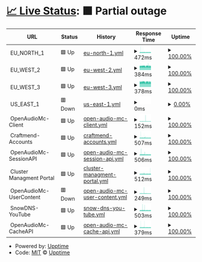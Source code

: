 # [📈 Live Status](https://upptime.github.io/upptime): <!--live status--> **🟧 Partial outage**

<!--start: status pages-->
<!-- This summary is generated by Upptime (https://github.com/upptime/upptime) -->
<!-- Do not edit this manually, your changes will be overwritten -->
<!-- prettier-ignore -->
| URL | Status | History | Response Time | Uptime |
| --- | ------ | ------- | ------------- | ------ |
| <img alt="" src="https://icons.duckduckgo.com/ip3/null.ico" height="13"> EU_NORTH_1 | 🟩 Up | [eu-north-1.yml](https://github.com/OpenAudioMc/status/commits/HEAD/history/eu-north-1.yml) | <details><summary><img alt="Response time graph" src="./graphs/eu-north-1/response-time-week.png" height="20"> 472ms</summary><br><a href="https://OpenAudioMc.github.io/status/history/eu-north-1"><img alt="Response time 470" src="https://img.shields.io/endpoint?url=https%3A%2F%2Fraw.githubusercontent.com%2FOpenAudioMc%2Fstatus%2FHEAD%2Fapi%2Feu-north-1%2Fresponse-time.json"></a><br><a href="https://OpenAudioMc.github.io/status/history/eu-north-1"><img alt="24-hour response time 454" src="https://img.shields.io/endpoint?url=https%3A%2F%2Fraw.githubusercontent.com%2FOpenAudioMc%2Fstatus%2FHEAD%2Fapi%2Feu-north-1%2Fresponse-time-day.json"></a><br><a href="https://OpenAudioMc.github.io/status/history/eu-north-1"><img alt="7-day response time 472" src="https://img.shields.io/endpoint?url=https%3A%2F%2Fraw.githubusercontent.com%2FOpenAudioMc%2Fstatus%2FHEAD%2Fapi%2Feu-north-1%2Fresponse-time-week.json"></a><br><a href="https://OpenAudioMc.github.io/status/history/eu-north-1"><img alt="30-day response time 470" src="https://img.shields.io/endpoint?url=https%3A%2F%2Fraw.githubusercontent.com%2FOpenAudioMc%2Fstatus%2FHEAD%2Fapi%2Feu-north-1%2Fresponse-time-month.json"></a><br><a href="https://OpenAudioMc.github.io/status/history/eu-north-1"><img alt="1-year response time 470" src="https://img.shields.io/endpoint?url=https%3A%2F%2Fraw.githubusercontent.com%2FOpenAudioMc%2Fstatus%2FHEAD%2Fapi%2Feu-north-1%2Fresponse-time-year.json"></a></details> | <details><summary><a href="https://OpenAudioMc.github.io/status/history/eu-north-1">100.00%</a></summary><a href="https://OpenAudioMc.github.io/status/history/eu-north-1"><img alt="All-time uptime 99.99%" src="https://img.shields.io/endpoint?url=https%3A%2F%2Fraw.githubusercontent.com%2FOpenAudioMc%2Fstatus%2FHEAD%2Fapi%2Feu-north-1%2Fuptime.json"></a><br><a href="https://OpenAudioMc.github.io/status/history/eu-north-1"><img alt="24-hour uptime 100.00%" src="https://img.shields.io/endpoint?url=https%3A%2F%2Fraw.githubusercontent.com%2FOpenAudioMc%2Fstatus%2FHEAD%2Fapi%2Feu-north-1%2Fuptime-day.json"></a><br><a href="https://OpenAudioMc.github.io/status/history/eu-north-1"><img alt="7-day uptime 100.00%" src="https://img.shields.io/endpoint?url=https%3A%2F%2Fraw.githubusercontent.com%2FOpenAudioMc%2Fstatus%2FHEAD%2Fapi%2Feu-north-1%2Fuptime-week.json"></a><br><a href="https://OpenAudioMc.github.io/status/history/eu-north-1"><img alt="30-day uptime 100.00%" src="https://img.shields.io/endpoint?url=https%3A%2F%2Fraw.githubusercontent.com%2FOpenAudioMc%2Fstatus%2FHEAD%2Fapi%2Feu-north-1%2Fuptime-month.json"></a><br><a href="https://OpenAudioMc.github.io/status/history/eu-north-1"><img alt="1-year uptime 99.99%" src="https://img.shields.io/endpoint?url=https%3A%2F%2Fraw.githubusercontent.com%2FOpenAudioMc%2Fstatus%2FHEAD%2Fapi%2Feu-north-1%2Fuptime-year.json"></a></details>
| <img alt="" src="https://icons.duckduckgo.com/ip3/null.ico" height="13"> EU_WEST_2 | 🟩 Up | [eu-west-2.yml](https://github.com/OpenAudioMc/status/commits/HEAD/history/eu-west-2.yml) | <details><summary><img alt="Response time graph" src="./graphs/eu-west-2/response-time-week.png" height="20"> 384ms</summary><br><a href="https://OpenAudioMc.github.io/status/history/eu-west-2"><img alt="Response time 390" src="https://img.shields.io/endpoint?url=https%3A%2F%2Fraw.githubusercontent.com%2FOpenAudioMc%2Fstatus%2FHEAD%2Fapi%2Feu-west-2%2Fresponse-time.json"></a><br><a href="https://OpenAudioMc.github.io/status/history/eu-west-2"><img alt="24-hour response time 376" src="https://img.shields.io/endpoint?url=https%3A%2F%2Fraw.githubusercontent.com%2FOpenAudioMc%2Fstatus%2FHEAD%2Fapi%2Feu-west-2%2Fresponse-time-day.json"></a><br><a href="https://OpenAudioMc.github.io/status/history/eu-west-2"><img alt="7-day response time 384" src="https://img.shields.io/endpoint?url=https%3A%2F%2Fraw.githubusercontent.com%2FOpenAudioMc%2Fstatus%2FHEAD%2Fapi%2Feu-west-2%2Fresponse-time-week.json"></a><br><a href="https://OpenAudioMc.github.io/status/history/eu-west-2"><img alt="30-day response time 392" src="https://img.shields.io/endpoint?url=https%3A%2F%2Fraw.githubusercontent.com%2FOpenAudioMc%2Fstatus%2FHEAD%2Fapi%2Feu-west-2%2Fresponse-time-month.json"></a><br><a href="https://OpenAudioMc.github.io/status/history/eu-west-2"><img alt="1-year response time 390" src="https://img.shields.io/endpoint?url=https%3A%2F%2Fraw.githubusercontent.com%2FOpenAudioMc%2Fstatus%2FHEAD%2Fapi%2Feu-west-2%2Fresponse-time-year.json"></a></details> | <details><summary><a href="https://OpenAudioMc.github.io/status/history/eu-west-2">100.00%</a></summary><a href="https://OpenAudioMc.github.io/status/history/eu-west-2"><img alt="All-time uptime 99.99%" src="https://img.shields.io/endpoint?url=https%3A%2F%2Fraw.githubusercontent.com%2FOpenAudioMc%2Fstatus%2FHEAD%2Fapi%2Feu-west-2%2Fuptime.json"></a><br><a href="https://OpenAudioMc.github.io/status/history/eu-west-2"><img alt="24-hour uptime 100.00%" src="https://img.shields.io/endpoint?url=https%3A%2F%2Fraw.githubusercontent.com%2FOpenAudioMc%2Fstatus%2FHEAD%2Fapi%2Feu-west-2%2Fuptime-day.json"></a><br><a href="https://OpenAudioMc.github.io/status/history/eu-west-2"><img alt="7-day uptime 100.00%" src="https://img.shields.io/endpoint?url=https%3A%2F%2Fraw.githubusercontent.com%2FOpenAudioMc%2Fstatus%2FHEAD%2Fapi%2Feu-west-2%2Fuptime-week.json"></a><br><a href="https://OpenAudioMc.github.io/status/history/eu-west-2"><img alt="30-day uptime 100.00%" src="https://img.shields.io/endpoint?url=https%3A%2F%2Fraw.githubusercontent.com%2FOpenAudioMc%2Fstatus%2FHEAD%2Fapi%2Feu-west-2%2Fuptime-month.json"></a><br><a href="https://OpenAudioMc.github.io/status/history/eu-west-2"><img alt="1-year uptime 99.99%" src="https://img.shields.io/endpoint?url=https%3A%2F%2Fraw.githubusercontent.com%2FOpenAudioMc%2Fstatus%2FHEAD%2Fapi%2Feu-west-2%2Fuptime-year.json"></a></details>
| <img alt="" src="https://icons.duckduckgo.com/ip3/null.ico" height="13"> EU_WEST_3 | 🟩 Up | [eu-west-3.yml](https://github.com/OpenAudioMc/status/commits/HEAD/history/eu-west-3.yml) | <details><summary><img alt="Response time graph" src="./graphs/eu-west-3/response-time-week.png" height="20"> 378ms</summary><br><a href="https://OpenAudioMc.github.io/status/history/eu-west-3"><img alt="Response time 387" src="https://img.shields.io/endpoint?url=https%3A%2F%2Fraw.githubusercontent.com%2FOpenAudioMc%2Fstatus%2FHEAD%2Fapi%2Feu-west-3%2Fresponse-time.json"></a><br><a href="https://OpenAudioMc.github.io/status/history/eu-west-3"><img alt="24-hour response time 369" src="https://img.shields.io/endpoint?url=https%3A%2F%2Fraw.githubusercontent.com%2FOpenAudioMc%2Fstatus%2FHEAD%2Fapi%2Feu-west-3%2Fresponse-time-day.json"></a><br><a href="https://OpenAudioMc.github.io/status/history/eu-west-3"><img alt="7-day response time 378" src="https://img.shields.io/endpoint?url=https%3A%2F%2Fraw.githubusercontent.com%2FOpenAudioMc%2Fstatus%2FHEAD%2Fapi%2Feu-west-3%2Fresponse-time-week.json"></a><br><a href="https://OpenAudioMc.github.io/status/history/eu-west-3"><img alt="30-day response time 386" src="https://img.shields.io/endpoint?url=https%3A%2F%2Fraw.githubusercontent.com%2FOpenAudioMc%2Fstatus%2FHEAD%2Fapi%2Feu-west-3%2Fresponse-time-month.json"></a><br><a href="https://OpenAudioMc.github.io/status/history/eu-west-3"><img alt="1-year response time 387" src="https://img.shields.io/endpoint?url=https%3A%2F%2Fraw.githubusercontent.com%2FOpenAudioMc%2Fstatus%2FHEAD%2Fapi%2Feu-west-3%2Fresponse-time-year.json"></a></details> | <details><summary><a href="https://OpenAudioMc.github.io/status/history/eu-west-3">100.00%</a></summary><a href="https://OpenAudioMc.github.io/status/history/eu-west-3"><img alt="All-time uptime 99.98%" src="https://img.shields.io/endpoint?url=https%3A%2F%2Fraw.githubusercontent.com%2FOpenAudioMc%2Fstatus%2FHEAD%2Fapi%2Feu-west-3%2Fuptime.json"></a><br><a href="https://OpenAudioMc.github.io/status/history/eu-west-3"><img alt="24-hour uptime 100.00%" src="https://img.shields.io/endpoint?url=https%3A%2F%2Fraw.githubusercontent.com%2FOpenAudioMc%2Fstatus%2FHEAD%2Fapi%2Feu-west-3%2Fuptime-day.json"></a><br><a href="https://OpenAudioMc.github.io/status/history/eu-west-3"><img alt="7-day uptime 100.00%" src="https://img.shields.io/endpoint?url=https%3A%2F%2Fraw.githubusercontent.com%2FOpenAudioMc%2Fstatus%2FHEAD%2Fapi%2Feu-west-3%2Fuptime-week.json"></a><br><a href="https://OpenAudioMc.github.io/status/history/eu-west-3"><img alt="30-day uptime 100.00%" src="https://img.shields.io/endpoint?url=https%3A%2F%2Fraw.githubusercontent.com%2FOpenAudioMc%2Fstatus%2FHEAD%2Fapi%2Feu-west-3%2Fuptime-month.json"></a><br><a href="https://OpenAudioMc.github.io/status/history/eu-west-3"><img alt="1-year uptime 99.98%" src="https://img.shields.io/endpoint?url=https%3A%2F%2Fraw.githubusercontent.com%2FOpenAudioMc%2Fstatus%2FHEAD%2Fapi%2Feu-west-3%2Fuptime-year.json"></a></details>
| <img alt="" src="https://icons.duckduckgo.com/ip3/null.ico" height="13"> US_EAST_1 | 🟥 Down | [us-east-1.yml](https://github.com/OpenAudioMc/status/commits/HEAD/history/us-east-1.yml) | <details><summary><img alt="Response time graph" src="./graphs/us-east-1/response-time-week.png" height="20"> 0ms</summary><br><a href="https://OpenAudioMc.github.io/status/history/us-east-1"><img alt="Response time 128" src="https://img.shields.io/endpoint?url=https%3A%2F%2Fraw.githubusercontent.com%2FOpenAudioMc%2Fstatus%2FHEAD%2Fapi%2Fus-east-1%2Fresponse-time.json"></a><br><a href="https://OpenAudioMc.github.io/status/history/us-east-1"><img alt="24-hour response time 0" src="https://img.shields.io/endpoint?url=https%3A%2F%2Fraw.githubusercontent.com%2FOpenAudioMc%2Fstatus%2FHEAD%2Fapi%2Fus-east-1%2Fresponse-time-day.json"></a><br><a href="https://OpenAudioMc.github.io/status/history/us-east-1"><img alt="7-day response time 0" src="https://img.shields.io/endpoint?url=https%3A%2F%2Fraw.githubusercontent.com%2FOpenAudioMc%2Fstatus%2FHEAD%2Fapi%2Fus-east-1%2Fresponse-time-week.json"></a><br><a href="https://OpenAudioMc.github.io/status/history/us-east-1"><img alt="30-day response time 0" src="https://img.shields.io/endpoint?url=https%3A%2F%2Fraw.githubusercontent.com%2FOpenAudioMc%2Fstatus%2FHEAD%2Fapi%2Fus-east-1%2Fresponse-time-month.json"></a><br><a href="https://OpenAudioMc.github.io/status/history/us-east-1"><img alt="1-year response time 128" src="https://img.shields.io/endpoint?url=https%3A%2F%2Fraw.githubusercontent.com%2FOpenAudioMc%2Fstatus%2FHEAD%2Fapi%2Fus-east-1%2Fresponse-time-year.json"></a></details> | <details><summary><a href="https://OpenAudioMc.github.io/status/history/us-east-1">0.00%</a></summary><a href="https://OpenAudioMc.github.io/status/history/us-east-1"><img alt="All-time uptime 19.20%" src="https://img.shields.io/endpoint?url=https%3A%2F%2Fraw.githubusercontent.com%2FOpenAudioMc%2Fstatus%2FHEAD%2Fapi%2Fus-east-1%2Fuptime.json"></a><br><a href="https://OpenAudioMc.github.io/status/history/us-east-1"><img alt="24-hour uptime 0.00%" src="https://img.shields.io/endpoint?url=https%3A%2F%2Fraw.githubusercontent.com%2FOpenAudioMc%2Fstatus%2FHEAD%2Fapi%2Fus-east-1%2Fuptime-day.json"></a><br><a href="https://OpenAudioMc.github.io/status/history/us-east-1"><img alt="7-day uptime 0.00%" src="https://img.shields.io/endpoint?url=https%3A%2F%2Fraw.githubusercontent.com%2FOpenAudioMc%2Fstatus%2FHEAD%2Fapi%2Fus-east-1%2Fuptime-week.json"></a><br><a href="https://OpenAudioMc.github.io/status/history/us-east-1"><img alt="30-day uptime 0.00%" src="https://img.shields.io/endpoint?url=https%3A%2F%2Fraw.githubusercontent.com%2FOpenAudioMc%2Fstatus%2FHEAD%2Fapi%2Fus-east-1%2Fuptime-month.json"></a><br><a href="https://OpenAudioMc.github.io/status/history/us-east-1"><img alt="1-year uptime 19.20%" src="https://img.shields.io/endpoint?url=https%3A%2F%2Fraw.githubusercontent.com%2FOpenAudioMc%2Fstatus%2FHEAD%2Fapi%2Fus-east-1%2Fuptime-year.json"></a></details>
| <img alt="" src="https://icons.duckduckgo.com/ip3/null.ico" height="13"> OpenAudioMc-Client | 🟩 Up | [open-audio-mc-client.yml](https://github.com/OpenAudioMc/status/commits/HEAD/history/open-audio-mc-client.yml) | <details><summary><img alt="Response time graph" src="./graphs/open-audio-mc-client/response-time-week.png" height="20"> 152ms</summary><br><a href="https://OpenAudioMc.github.io/status/history/open-audio-mc-client"><img alt="Response time 143" src="https://img.shields.io/endpoint?url=https%3A%2F%2Fraw.githubusercontent.com%2FOpenAudioMc%2Fstatus%2FHEAD%2Fapi%2Fopen-audio-mc-client%2Fresponse-time.json"></a><br><a href="https://OpenAudioMc.github.io/status/history/open-audio-mc-client"><img alt="24-hour response time 134" src="https://img.shields.io/endpoint?url=https%3A%2F%2Fraw.githubusercontent.com%2FOpenAudioMc%2Fstatus%2FHEAD%2Fapi%2Fopen-audio-mc-client%2Fresponse-time-day.json"></a><br><a href="https://OpenAudioMc.github.io/status/history/open-audio-mc-client"><img alt="7-day response time 152" src="https://img.shields.io/endpoint?url=https%3A%2F%2Fraw.githubusercontent.com%2FOpenAudioMc%2Fstatus%2FHEAD%2Fapi%2Fopen-audio-mc-client%2Fresponse-time-week.json"></a><br><a href="https://OpenAudioMc.github.io/status/history/open-audio-mc-client"><img alt="30-day response time 146" src="https://img.shields.io/endpoint?url=https%3A%2F%2Fraw.githubusercontent.com%2FOpenAudioMc%2Fstatus%2FHEAD%2Fapi%2Fopen-audio-mc-client%2Fresponse-time-month.json"></a><br><a href="https://OpenAudioMc.github.io/status/history/open-audio-mc-client"><img alt="1-year response time 143" src="https://img.shields.io/endpoint?url=https%3A%2F%2Fraw.githubusercontent.com%2FOpenAudioMc%2Fstatus%2FHEAD%2Fapi%2Fopen-audio-mc-client%2Fresponse-time-year.json"></a></details> | <details><summary><a href="https://OpenAudioMc.github.io/status/history/open-audio-mc-client">100.00%</a></summary><a href="https://OpenAudioMc.github.io/status/history/open-audio-mc-client"><img alt="All-time uptime 99.99%" src="https://img.shields.io/endpoint?url=https%3A%2F%2Fraw.githubusercontent.com%2FOpenAudioMc%2Fstatus%2FHEAD%2Fapi%2Fopen-audio-mc-client%2Fuptime.json"></a><br><a href="https://OpenAudioMc.github.io/status/history/open-audio-mc-client"><img alt="24-hour uptime 100.00%" src="https://img.shields.io/endpoint?url=https%3A%2F%2Fraw.githubusercontent.com%2FOpenAudioMc%2Fstatus%2FHEAD%2Fapi%2Fopen-audio-mc-client%2Fuptime-day.json"></a><br><a href="https://OpenAudioMc.github.io/status/history/open-audio-mc-client"><img alt="7-day uptime 100.00%" src="https://img.shields.io/endpoint?url=https%3A%2F%2Fraw.githubusercontent.com%2FOpenAudioMc%2Fstatus%2FHEAD%2Fapi%2Fopen-audio-mc-client%2Fuptime-week.json"></a><br><a href="https://OpenAudioMc.github.io/status/history/open-audio-mc-client"><img alt="30-day uptime 99.97%" src="https://img.shields.io/endpoint?url=https%3A%2F%2Fraw.githubusercontent.com%2FOpenAudioMc%2Fstatus%2FHEAD%2Fapi%2Fopen-audio-mc-client%2Fuptime-month.json"></a><br><a href="https://OpenAudioMc.github.io/status/history/open-audio-mc-client"><img alt="1-year uptime 100.00%" src="https://img.shields.io/endpoint?url=https%3A%2F%2Fraw.githubusercontent.com%2FOpenAudioMc%2Fstatus%2FHEAD%2Fapi%2Fopen-audio-mc-client%2Fuptime-year.json"></a></details>
| <img alt="" src="https://icons.duckduckgo.com/ip3/null.ico" height="13"> Craftmend-Accounts | 🟩 Up | [craftmend-accounts.yml](https://github.com/OpenAudioMc/status/commits/HEAD/history/craftmend-accounts.yml) | <details><summary><img alt="Response time graph" src="./graphs/craftmend-accounts/response-time-week.png" height="20"> 507ms</summary><br><a href="https://OpenAudioMc.github.io/status/history/craftmend-accounts"><img alt="Response time 502" src="https://img.shields.io/endpoint?url=https%3A%2F%2Fraw.githubusercontent.com%2FOpenAudioMc%2Fstatus%2FHEAD%2Fapi%2Fcraftmend-accounts%2Fresponse-time.json"></a><br><a href="https://OpenAudioMc.github.io/status/history/craftmend-accounts"><img alt="24-hour response time 478" src="https://img.shields.io/endpoint?url=https%3A%2F%2Fraw.githubusercontent.com%2FOpenAudioMc%2Fstatus%2FHEAD%2Fapi%2Fcraftmend-accounts%2Fresponse-time-day.json"></a><br><a href="https://OpenAudioMc.github.io/status/history/craftmend-accounts"><img alt="7-day response time 507" src="https://img.shields.io/endpoint?url=https%3A%2F%2Fraw.githubusercontent.com%2FOpenAudioMc%2Fstatus%2FHEAD%2Fapi%2Fcraftmend-accounts%2Fresponse-time-week.json"></a><br><a href="https://OpenAudioMc.github.io/status/history/craftmend-accounts"><img alt="30-day response time 502" src="https://img.shields.io/endpoint?url=https%3A%2F%2Fraw.githubusercontent.com%2FOpenAudioMc%2Fstatus%2FHEAD%2Fapi%2Fcraftmend-accounts%2Fresponse-time-month.json"></a><br><a href="https://OpenAudioMc.github.io/status/history/craftmend-accounts"><img alt="1-year response time 502" src="https://img.shields.io/endpoint?url=https%3A%2F%2Fraw.githubusercontent.com%2FOpenAudioMc%2Fstatus%2FHEAD%2Fapi%2Fcraftmend-accounts%2Fresponse-time-year.json"></a></details> | <details><summary><a href="https://OpenAudioMc.github.io/status/history/craftmend-accounts">100.00%</a></summary><a href="https://OpenAudioMc.github.io/status/history/craftmend-accounts"><img alt="All-time uptime 100.00%" src="https://img.shields.io/endpoint?url=https%3A%2F%2Fraw.githubusercontent.com%2FOpenAudioMc%2Fstatus%2FHEAD%2Fapi%2Fcraftmend-accounts%2Fuptime.json"></a><br><a href="https://OpenAudioMc.github.io/status/history/craftmend-accounts"><img alt="24-hour uptime 100.00%" src="https://img.shields.io/endpoint?url=https%3A%2F%2Fraw.githubusercontent.com%2FOpenAudioMc%2Fstatus%2FHEAD%2Fapi%2Fcraftmend-accounts%2Fuptime-day.json"></a><br><a href="https://OpenAudioMc.github.io/status/history/craftmend-accounts"><img alt="7-day uptime 100.00%" src="https://img.shields.io/endpoint?url=https%3A%2F%2Fraw.githubusercontent.com%2FOpenAudioMc%2Fstatus%2FHEAD%2Fapi%2Fcraftmend-accounts%2Fuptime-week.json"></a><br><a href="https://OpenAudioMc.github.io/status/history/craftmend-accounts"><img alt="30-day uptime 100.00%" src="https://img.shields.io/endpoint?url=https%3A%2F%2Fraw.githubusercontent.com%2FOpenAudioMc%2Fstatus%2FHEAD%2Fapi%2Fcraftmend-accounts%2Fuptime-month.json"></a><br><a href="https://OpenAudioMc.github.io/status/history/craftmend-accounts"><img alt="1-year uptime 100.00%" src="https://img.shields.io/endpoint?url=https%3A%2F%2Fraw.githubusercontent.com%2FOpenAudioMc%2Fstatus%2FHEAD%2Fapi%2Fcraftmend-accounts%2Fuptime-year.json"></a></details>
| <img alt="" src="https://icons.duckduckgo.com/ip3/null.ico" height="13"> OpenAudioMc-SessionAPI | 🟩 Up | [open-audio-mc-session-api.yml](https://github.com/OpenAudioMc/status/commits/HEAD/history/open-audio-mc-session-api.yml) | <details><summary><img alt="Response time graph" src="./graphs/open-audio-mc-session-api/response-time-week.png" height="20"> 506ms</summary><br><a href="https://OpenAudioMc.github.io/status/history/open-audio-mc-session-api"><img alt="Response time 494" src="https://img.shields.io/endpoint?url=https%3A%2F%2Fraw.githubusercontent.com%2FOpenAudioMc%2Fstatus%2FHEAD%2Fapi%2Fopen-audio-mc-session-api%2Fresponse-time.json"></a><br><a href="https://OpenAudioMc.github.io/status/history/open-audio-mc-session-api"><img alt="24-hour response time 475" src="https://img.shields.io/endpoint?url=https%3A%2F%2Fraw.githubusercontent.com%2FOpenAudioMc%2Fstatus%2FHEAD%2Fapi%2Fopen-audio-mc-session-api%2Fresponse-time-day.json"></a><br><a href="https://OpenAudioMc.github.io/status/history/open-audio-mc-session-api"><img alt="7-day response time 506" src="https://img.shields.io/endpoint?url=https%3A%2F%2Fraw.githubusercontent.com%2FOpenAudioMc%2Fstatus%2FHEAD%2Fapi%2Fopen-audio-mc-session-api%2Fresponse-time-week.json"></a><br><a href="https://OpenAudioMc.github.io/status/history/open-audio-mc-session-api"><img alt="30-day response time 486" src="https://img.shields.io/endpoint?url=https%3A%2F%2Fraw.githubusercontent.com%2FOpenAudioMc%2Fstatus%2FHEAD%2Fapi%2Fopen-audio-mc-session-api%2Fresponse-time-month.json"></a><br><a href="https://OpenAudioMc.github.io/status/history/open-audio-mc-session-api"><img alt="1-year response time 494" src="https://img.shields.io/endpoint?url=https%3A%2F%2Fraw.githubusercontent.com%2FOpenAudioMc%2Fstatus%2FHEAD%2Fapi%2Fopen-audio-mc-session-api%2Fresponse-time-year.json"></a></details> | <details><summary><a href="https://OpenAudioMc.github.io/status/history/open-audio-mc-session-api">100.00%</a></summary><a href="https://OpenAudioMc.github.io/status/history/open-audio-mc-session-api"><img alt="All-time uptime 100.00%" src="https://img.shields.io/endpoint?url=https%3A%2F%2Fraw.githubusercontent.com%2FOpenAudioMc%2Fstatus%2FHEAD%2Fapi%2Fopen-audio-mc-session-api%2Fuptime.json"></a><br><a href="https://OpenAudioMc.github.io/status/history/open-audio-mc-session-api"><img alt="24-hour uptime 100.00%" src="https://img.shields.io/endpoint?url=https%3A%2F%2Fraw.githubusercontent.com%2FOpenAudioMc%2Fstatus%2FHEAD%2Fapi%2Fopen-audio-mc-session-api%2Fuptime-day.json"></a><br><a href="https://OpenAudioMc.github.io/status/history/open-audio-mc-session-api"><img alt="7-day uptime 100.00%" src="https://img.shields.io/endpoint?url=https%3A%2F%2Fraw.githubusercontent.com%2FOpenAudioMc%2Fstatus%2FHEAD%2Fapi%2Fopen-audio-mc-session-api%2Fuptime-week.json"></a><br><a href="https://OpenAudioMc.github.io/status/history/open-audio-mc-session-api"><img alt="30-day uptime 100.00%" src="https://img.shields.io/endpoint?url=https%3A%2F%2Fraw.githubusercontent.com%2FOpenAudioMc%2Fstatus%2FHEAD%2Fapi%2Fopen-audio-mc-session-api%2Fuptime-month.json"></a><br><a href="https://OpenAudioMc.github.io/status/history/open-audio-mc-session-api"><img alt="1-year uptime 100.00%" src="https://img.shields.io/endpoint?url=https%3A%2F%2Fraw.githubusercontent.com%2FOpenAudioMc%2Fstatus%2FHEAD%2Fapi%2Fopen-audio-mc-session-api%2Fuptime-year.json"></a></details>
| <img alt="" src="https://icons.duckduckgo.com/ip3/null.ico" height="13"> Cluster Managment Portal | 🟩 Up | [cluster-managment-portal.yml](https://github.com/OpenAudioMc/status/commits/HEAD/history/cluster-managment-portal.yml) | <details><summary><img alt="Response time graph" src="./graphs/cluster-managment-portal/response-time-week.png" height="20"> 512ms</summary><br><a href="https://OpenAudioMc.github.io/status/history/cluster-managment-portal"><img alt="Response time 508" src="https://img.shields.io/endpoint?url=https%3A%2F%2Fraw.githubusercontent.com%2FOpenAudioMc%2Fstatus%2FHEAD%2Fapi%2Fcluster-managment-portal%2Fresponse-time.json"></a><br><a href="https://OpenAudioMc.github.io/status/history/cluster-managment-portal"><img alt="24-hour response time 536" src="https://img.shields.io/endpoint?url=https%3A%2F%2Fraw.githubusercontent.com%2FOpenAudioMc%2Fstatus%2FHEAD%2Fapi%2Fcluster-managment-portal%2Fresponse-time-day.json"></a><br><a href="https://OpenAudioMc.github.io/status/history/cluster-managment-portal"><img alt="7-day response time 512" src="https://img.shields.io/endpoint?url=https%3A%2F%2Fraw.githubusercontent.com%2FOpenAudioMc%2Fstatus%2FHEAD%2Fapi%2Fcluster-managment-portal%2Fresponse-time-week.json"></a><br><a href="https://OpenAudioMc.github.io/status/history/cluster-managment-portal"><img alt="30-day response time 511" src="https://img.shields.io/endpoint?url=https%3A%2F%2Fraw.githubusercontent.com%2FOpenAudioMc%2Fstatus%2FHEAD%2Fapi%2Fcluster-managment-portal%2Fresponse-time-month.json"></a><br><a href="https://OpenAudioMc.github.io/status/history/cluster-managment-portal"><img alt="1-year response time 508" src="https://img.shields.io/endpoint?url=https%3A%2F%2Fraw.githubusercontent.com%2FOpenAudioMc%2Fstatus%2FHEAD%2Fapi%2Fcluster-managment-portal%2Fresponse-time-year.json"></a></details> | <details><summary><a href="https://OpenAudioMc.github.io/status/history/cluster-managment-portal">100.00%</a></summary><a href="https://OpenAudioMc.github.io/status/history/cluster-managment-portal"><img alt="All-time uptime 99.37%" src="https://img.shields.io/endpoint?url=https%3A%2F%2Fraw.githubusercontent.com%2FOpenAudioMc%2Fstatus%2FHEAD%2Fapi%2Fcluster-managment-portal%2Fuptime.json"></a><br><a href="https://OpenAudioMc.github.io/status/history/cluster-managment-portal"><img alt="24-hour uptime 100.00%" src="https://img.shields.io/endpoint?url=https%3A%2F%2Fraw.githubusercontent.com%2FOpenAudioMc%2Fstatus%2FHEAD%2Fapi%2Fcluster-managment-portal%2Fuptime-day.json"></a><br><a href="https://OpenAudioMc.github.io/status/history/cluster-managment-portal"><img alt="7-day uptime 100.00%" src="https://img.shields.io/endpoint?url=https%3A%2F%2Fraw.githubusercontent.com%2FOpenAudioMc%2Fstatus%2FHEAD%2Fapi%2Fcluster-managment-portal%2Fuptime-week.json"></a><br><a href="https://OpenAudioMc.github.io/status/history/cluster-managment-portal"><img alt="30-day uptime 100.00%" src="https://img.shields.io/endpoint?url=https%3A%2F%2Fraw.githubusercontent.com%2FOpenAudioMc%2Fstatus%2FHEAD%2Fapi%2Fcluster-managment-portal%2Fuptime-month.json"></a><br><a href="https://OpenAudioMc.github.io/status/history/cluster-managment-portal"><img alt="1-year uptime 99.06%" src="https://img.shields.io/endpoint?url=https%3A%2F%2Fraw.githubusercontent.com%2FOpenAudioMc%2Fstatus%2FHEAD%2Fapi%2Fcluster-managment-portal%2Fuptime-year.json"></a></details>
| <img alt="" src="https://icons.duckduckgo.com/ip3/null.ico" height="13"> OpenAudioMc-UserContent | 🟥 Down | [open-audio-mc-user-content.yml](https://github.com/OpenAudioMc/status/commits/HEAD/history/open-audio-mc-user-content.yml) | <details><summary><img alt="Response time graph" src="./graphs/open-audio-mc-user-content/response-time-week.png" height="20"> 249ms</summary><br><a href="https://OpenAudioMc.github.io/status/history/open-audio-mc-user-content"><img alt="Response time 248" src="https://img.shields.io/endpoint?url=https%3A%2F%2Fraw.githubusercontent.com%2FOpenAudioMc%2Fstatus%2FHEAD%2Fapi%2Fopen-audio-mc-user-content%2Fresponse-time.json"></a><br><a href="https://OpenAudioMc.github.io/status/history/open-audio-mc-user-content"><img alt="24-hour response time 213" src="https://img.shields.io/endpoint?url=https%3A%2F%2Fraw.githubusercontent.com%2FOpenAudioMc%2Fstatus%2FHEAD%2Fapi%2Fopen-audio-mc-user-content%2Fresponse-time-day.json"></a><br><a href="https://OpenAudioMc.github.io/status/history/open-audio-mc-user-content"><img alt="7-day response time 249" src="https://img.shields.io/endpoint?url=https%3A%2F%2Fraw.githubusercontent.com%2FOpenAudioMc%2Fstatus%2FHEAD%2Fapi%2Fopen-audio-mc-user-content%2Fresponse-time-week.json"></a><br><a href="https://OpenAudioMc.github.io/status/history/open-audio-mc-user-content"><img alt="30-day response time 261" src="https://img.shields.io/endpoint?url=https%3A%2F%2Fraw.githubusercontent.com%2FOpenAudioMc%2Fstatus%2FHEAD%2Fapi%2Fopen-audio-mc-user-content%2Fresponse-time-month.json"></a><br><a href="https://OpenAudioMc.github.io/status/history/open-audio-mc-user-content"><img alt="1-year response time 248" src="https://img.shields.io/endpoint?url=https%3A%2F%2Fraw.githubusercontent.com%2FOpenAudioMc%2Fstatus%2FHEAD%2Fapi%2Fopen-audio-mc-user-content%2Fresponse-time-year.json"></a></details> | <details><summary><a href="https://OpenAudioMc.github.io/status/history/open-audio-mc-user-content">100.00%</a></summary><a href="https://OpenAudioMc.github.io/status/history/open-audio-mc-user-content"><img alt="All-time uptime 99.99%" src="https://img.shields.io/endpoint?url=https%3A%2F%2Fraw.githubusercontent.com%2FOpenAudioMc%2Fstatus%2FHEAD%2Fapi%2Fopen-audio-mc-user-content%2Fuptime.json"></a><br><a href="https://OpenAudioMc.github.io/status/history/open-audio-mc-user-content"><img alt="24-hour uptime 100.00%" src="https://img.shields.io/endpoint?url=https%3A%2F%2Fraw.githubusercontent.com%2FOpenAudioMc%2Fstatus%2FHEAD%2Fapi%2Fopen-audio-mc-user-content%2Fuptime-day.json"></a><br><a href="https://OpenAudioMc.github.io/status/history/open-audio-mc-user-content"><img alt="7-day uptime 100.00%" src="https://img.shields.io/endpoint?url=https%3A%2F%2Fraw.githubusercontent.com%2FOpenAudioMc%2Fstatus%2FHEAD%2Fapi%2Fopen-audio-mc-user-content%2Fuptime-week.json"></a><br><a href="https://OpenAudioMc.github.io/status/history/open-audio-mc-user-content"><img alt="30-day uptime 100.00%" src="https://img.shields.io/endpoint?url=https%3A%2F%2Fraw.githubusercontent.com%2FOpenAudioMc%2Fstatus%2FHEAD%2Fapi%2Fopen-audio-mc-user-content%2Fuptime-month.json"></a><br><a href="https://OpenAudioMc.github.io/status/history/open-audio-mc-user-content"><img alt="1-year uptime 99.99%" src="https://img.shields.io/endpoint?url=https%3A%2F%2Fraw.githubusercontent.com%2FOpenAudioMc%2Fstatus%2FHEAD%2Fapi%2Fopen-audio-mc-user-content%2Fuptime-year.json"></a></details>
| <img alt="" src="https://icons.duckduckgo.com/ip3/null.ico" height="13"> SnowDNS-YouTube | 🟩 Up | [snow-dns-you-tube.yml](https://github.com/OpenAudioMc/status/commits/HEAD/history/snow-dns-you-tube.yml) | <details><summary><img alt="Response time graph" src="./graphs/snow-dns-you-tube/response-time-week.png" height="20"> 503ms</summary><br><a href="https://OpenAudioMc.github.io/status/history/snow-dns-you-tube"><img alt="Response time 522" src="https://img.shields.io/endpoint?url=https%3A%2F%2Fraw.githubusercontent.com%2FOpenAudioMc%2Fstatus%2FHEAD%2Fapi%2Fsnow-dns-you-tube%2Fresponse-time.json"></a><br><a href="https://OpenAudioMc.github.io/status/history/snow-dns-you-tube"><img alt="24-hour response time 485" src="https://img.shields.io/endpoint?url=https%3A%2F%2Fraw.githubusercontent.com%2FOpenAudioMc%2Fstatus%2FHEAD%2Fapi%2Fsnow-dns-you-tube%2Fresponse-time-day.json"></a><br><a href="https://OpenAudioMc.github.io/status/history/snow-dns-you-tube"><img alt="7-day response time 503" src="https://img.shields.io/endpoint?url=https%3A%2F%2Fraw.githubusercontent.com%2FOpenAudioMc%2Fstatus%2FHEAD%2Fapi%2Fsnow-dns-you-tube%2Fresponse-time-week.json"></a><br><a href="https://OpenAudioMc.github.io/status/history/snow-dns-you-tube"><img alt="30-day response time 536" src="https://img.shields.io/endpoint?url=https%3A%2F%2Fraw.githubusercontent.com%2FOpenAudioMc%2Fstatus%2FHEAD%2Fapi%2Fsnow-dns-you-tube%2Fresponse-time-month.json"></a><br><a href="https://OpenAudioMc.github.io/status/history/snow-dns-you-tube"><img alt="1-year response time 522" src="https://img.shields.io/endpoint?url=https%3A%2F%2Fraw.githubusercontent.com%2FOpenAudioMc%2Fstatus%2FHEAD%2Fapi%2Fsnow-dns-you-tube%2Fresponse-time-year.json"></a></details> | <details><summary><a href="https://OpenAudioMc.github.io/status/history/snow-dns-you-tube">100.00%</a></summary><a href="https://OpenAudioMc.github.io/status/history/snow-dns-you-tube"><img alt="All-time uptime 99.41%" src="https://img.shields.io/endpoint?url=https%3A%2F%2Fraw.githubusercontent.com%2FOpenAudioMc%2Fstatus%2FHEAD%2Fapi%2Fsnow-dns-you-tube%2Fuptime.json"></a><br><a href="https://OpenAudioMc.github.io/status/history/snow-dns-you-tube"><img alt="24-hour uptime 100.00%" src="https://img.shields.io/endpoint?url=https%3A%2F%2Fraw.githubusercontent.com%2FOpenAudioMc%2Fstatus%2FHEAD%2Fapi%2Fsnow-dns-you-tube%2Fuptime-day.json"></a><br><a href="https://OpenAudioMc.github.io/status/history/snow-dns-you-tube"><img alt="7-day uptime 100.00%" src="https://img.shields.io/endpoint?url=https%3A%2F%2Fraw.githubusercontent.com%2FOpenAudioMc%2Fstatus%2FHEAD%2Fapi%2Fsnow-dns-you-tube%2Fuptime-week.json"></a><br><a href="https://OpenAudioMc.github.io/status/history/snow-dns-you-tube"><img alt="30-day uptime 99.98%" src="https://img.shields.io/endpoint?url=https%3A%2F%2Fraw.githubusercontent.com%2FOpenAudioMc%2Fstatus%2FHEAD%2Fapi%2Fsnow-dns-you-tube%2Fuptime-month.json"></a><br><a href="https://OpenAudioMc.github.io/status/history/snow-dns-you-tube"><img alt="1-year uptime 99.23%" src="https://img.shields.io/endpoint?url=https%3A%2F%2Fraw.githubusercontent.com%2FOpenAudioMc%2Fstatus%2FHEAD%2Fapi%2Fsnow-dns-you-tube%2Fuptime-year.json"></a></details>
| <img alt="" src="https://icons.duckduckgo.com/ip3/null.ico" height="13"> OpenAudioMc-CacheAPI | 🟩 Up | [open-audio-mc-cache-api.yml](https://github.com/OpenAudioMc/status/commits/HEAD/history/open-audio-mc-cache-api.yml) | <details><summary><img alt="Response time graph" src="./graphs/open-audio-mc-cache-api/response-time-week.png" height="20"> 379ms</summary><br><a href="https://OpenAudioMc.github.io/status/history/open-audio-mc-cache-api"><img alt="Response time 375" src="https://img.shields.io/endpoint?url=https%3A%2F%2Fraw.githubusercontent.com%2FOpenAudioMc%2Fstatus%2FHEAD%2Fapi%2Fopen-audio-mc-cache-api%2Fresponse-time.json"></a><br><a href="https://OpenAudioMc.github.io/status/history/open-audio-mc-cache-api"><img alt="24-hour response time 365" src="https://img.shields.io/endpoint?url=https%3A%2F%2Fraw.githubusercontent.com%2FOpenAudioMc%2Fstatus%2FHEAD%2Fapi%2Fopen-audio-mc-cache-api%2Fresponse-time-day.json"></a><br><a href="https://OpenAudioMc.github.io/status/history/open-audio-mc-cache-api"><img alt="7-day response time 379" src="https://img.shields.io/endpoint?url=https%3A%2F%2Fraw.githubusercontent.com%2FOpenAudioMc%2Fstatus%2FHEAD%2Fapi%2Fopen-audio-mc-cache-api%2Fresponse-time-week.json"></a><br><a href="https://OpenAudioMc.github.io/status/history/open-audio-mc-cache-api"><img alt="30-day response time 377" src="https://img.shields.io/endpoint?url=https%3A%2F%2Fraw.githubusercontent.com%2FOpenAudioMc%2Fstatus%2FHEAD%2Fapi%2Fopen-audio-mc-cache-api%2Fresponse-time-month.json"></a><br><a href="https://OpenAudioMc.github.io/status/history/open-audio-mc-cache-api"><img alt="1-year response time 375" src="https://img.shields.io/endpoint?url=https%3A%2F%2Fraw.githubusercontent.com%2FOpenAudioMc%2Fstatus%2FHEAD%2Fapi%2Fopen-audio-mc-cache-api%2Fresponse-time-year.json"></a></details> | <details><summary><a href="https://OpenAudioMc.github.io/status/history/open-audio-mc-cache-api">100.00%</a></summary><a href="https://OpenAudioMc.github.io/status/history/open-audio-mc-cache-api"><img alt="All-time uptime 98.62%" src="https://img.shields.io/endpoint?url=https%3A%2F%2Fraw.githubusercontent.com%2FOpenAudioMc%2Fstatus%2FHEAD%2Fapi%2Fopen-audio-mc-cache-api%2Fuptime.json"></a><br><a href="https://OpenAudioMc.github.io/status/history/open-audio-mc-cache-api"><img alt="24-hour uptime 100.00%" src="https://img.shields.io/endpoint?url=https%3A%2F%2Fraw.githubusercontent.com%2FOpenAudioMc%2Fstatus%2FHEAD%2Fapi%2Fopen-audio-mc-cache-api%2Fuptime-day.json"></a><br><a href="https://OpenAudioMc.github.io/status/history/open-audio-mc-cache-api"><img alt="7-day uptime 100.00%" src="https://img.shields.io/endpoint?url=https%3A%2F%2Fraw.githubusercontent.com%2FOpenAudioMc%2Fstatus%2FHEAD%2Fapi%2Fopen-audio-mc-cache-api%2Fuptime-week.json"></a><br><a href="https://OpenAudioMc.github.io/status/history/open-audio-mc-cache-api"><img alt="30-day uptime 99.99%" src="https://img.shields.io/endpoint?url=https%3A%2F%2Fraw.githubusercontent.com%2FOpenAudioMc%2Fstatus%2FHEAD%2Fapi%2Fopen-audio-mc-cache-api%2Fuptime-month.json"></a><br><a href="https://OpenAudioMc.github.io/status/history/open-audio-mc-cache-api"><img alt="1-year uptime 99.06%" src="https://img.shields.io/endpoint?url=https%3A%2F%2Fraw.githubusercontent.com%2FOpenAudioMc%2Fstatus%2FHEAD%2Fapi%2Fopen-audio-mc-cache-api%2Fuptime-year.json"></a></details>

<!--end: status pages-->

- Powered by: [Upptime](https://github.com/upptime/upptime)
- Code: [MIT](./LICENSE) © [Upptime](https://upptime.js.org)
